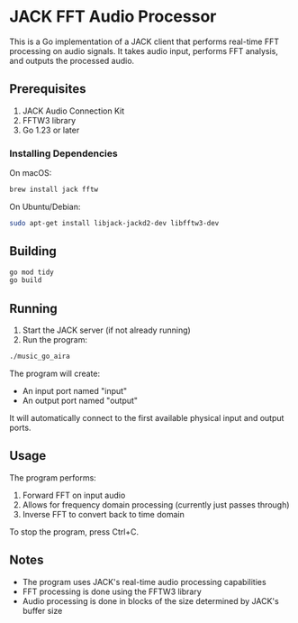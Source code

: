 # JACK FFT Audio Processor

This is a Go implementation of a JACK client that performs real-time FFT processing on audio signals. It takes audio input, performs FFT analysis, and outputs the processed audio.

## Prerequisites

1. JACK Audio Connection Kit
2. FFTW3 library
3. Go 1.23 or later

### Installing Dependencies

On macOS:
```bash
brew install jack fftw
```

On Ubuntu/Debian:
```bash
sudo apt-get install libjack-jackd2-dev libfftw3-dev
```

## Building

```bash
go mod tidy
go build
```

## Running

1. Start the JACK server (if not already running)
2. Run the program:
```bash
./music_go_aira
```

The program will create:
- An input port named "input"
- An output port named "output"

It will automatically connect to the first available physical input and output ports.

## Usage

The program performs:
1. Forward FFT on input audio
2. Allows for frequency domain processing (currently just passes through)
3. Inverse FFT to convert back to time domain

To stop the program, press Ctrl+C.

## Notes

- The program uses JACK's real-time audio processing capabilities
- FFT processing is done using the FFTW3 library
- Audio processing is done in blocks of the size determined by JACK's buffer size 